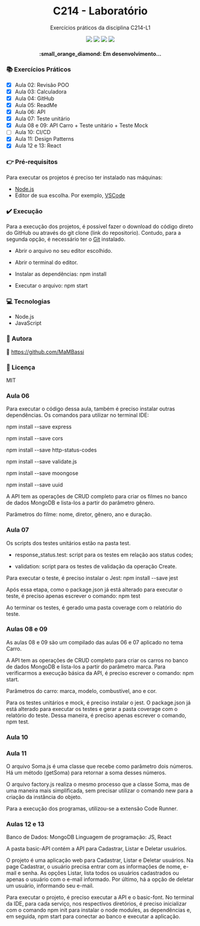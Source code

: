 <h1 align="center"> C214 - Laboratório </h1>
<p align="center"> Exercícios práticos da disciplina C214-L1</p>

<p align="center">
<img src="https://img.shields.io/static/v1?label=License&message=MIT&color=00bfff&style=plastic"/>

<img src="https://img.shields.io/static/v1?label=LP&message=JavaScript&color=daa520&style=plastic"/>

<img src="https://img.shields.io/static/v1?label=GD&message=NodeJS&color=9acd32&style=plastic"/>

<img src="https://img.shields.io/static/v1?label=IDE&message=vscode&color=5f9ea0&style=plastic"/>
</p>

<h4 align="center"> :small_orange_diamond: Em desenvolvimento... </h4>

### :books: Exercícios Práticos

- [x] Aula 02: Revisão POO
- [x] Aula 03: Calculadora
- [x] Aula 04: GitHub
- [x] Aula 05: ReadMe
- [x] Aula 06: API
- [x] Aula 07: Teste unitário
- [x] Aula 08 e 09: API Carro + Teste unitário + Teste Mock
- [ ] Aula 10: CI/CD
- [x] Aula 11: Design Patterns
- [x] Aula 12 e 13: React

### :point_right: Pré-requisitos

Para executar os projetos é preciso ter instalado nas máquinas:
- [Node.js](https://nodejs.org/en/download/)
- Editor de sua escolha. Por exemplo, [VSCode](https://code.visualstudio.com/download)

### :heavy_check_mark: Execução

Para a execução dos projetos, é possível fazer o download do código direto do GitHub ou através do git clone (link do repositorio). Contudo, para a segunda opção, é necessário ter o [Git](https://git-scm.com) instalado.

- Abrir o arquivo no seu editor escolhido.

- Abrir o terminal do editor.

- Instalar as dependências: npm install

- Executar o arquivo: npm start

### :computer: Tecnologias

- Node.js
- JavaScript

### :woman: Autora
:link: https://github.com/MaMBassi

### :small_blue_diamond: Licença
MIT

### Aula 06

Para executar o código dessa aula, também é preciso instalar outras dependências. Os comandos para utilizar no terminal IDE:

  npm install --save express
  
  npm install --save cors
  
  npm install --save http-status-codes
  
  npm install --save validate.js
  
  npm install --save moongose
  
  npm install --save uuid
  
A API tem as operações de CRUD completo para criar os filmes no banco de dados MongoDB e lista-los a partir do parâmetro gênero.

Parâmetros do filme: nome, diretor, gênero, ano e duração.

### Aula 07

Os scripts dos testes unitários estão na pasta test.

- response_status.test: script para os testes em relação aos status codes;

- validation: script para os testes de validação da operação Create.

Para executar o teste, é preciso instalar o Jest: npm install --save jest

Após essa etapa, como o package.json já está alterado para executar o teste, é preciso apenas escrever o comando: npm test

Ao terminar os testes, é gerado uma pasta coverage com o relatório do teste.

### Aulas 08 e 09

As aulas 08 e 09 são um compilado das aulas 06 e 07 aplicado no tema Carro.

A API tem as operações de CRUD completo para criar os carros no banco de dados MongoDB e lista-los a partir do parâmetro marca. Para verificarmos a execução básica da API, é preciso escrever o comando: npm start.

Parâmetros do carro: marca, modelo, combustível, ano e cor.

Para os testes unitários e mock, é preciso instalar o jest. O package.json já está alterado para executar os testes e gerar a pasta coverage com o relatório do teste. Dessa maneira, é preciso apenas escrever o comando, npm test.

### Aula 10

### Aula 11

O arquivo Soma.js é uma classe que recebe como parâmetro dois números. Há um método (getSoma) para retornar a soma desses números.

O arquivo factory.js realiza o mesmo processo que a classe Soma, mas de uma maneira mais simplificada, sem precisar utilizar o comando new para a criação da instância do objeto.

Para a execução dos programas, utilizou-se a extensão Code Runner.

### Aulas 12 e 13

Banco de Dados: MongoDB
Linguagem de programação: JS, React

A pasta basic-API contém a API para Cadastrar, Listar e Deletar usuários.

O projeto é uma aplicação web para Cadastrar, Listar e Deletar usuários. Na page Cadastrar, o usuário precisa entrar com as informações de nome, e-mail e senha. As opções Listar, lista todos os usuários cadastrados ou apenas o usuário com o e-mail informado. Por último, há a opção de deletar um usuário, informando seu e-mail.

Para executar o projeto, é preciso executar a API e o basic-font. No terminal da IDE, para cada serviço, nos respectivos diretórios, é preciso inicializar com o comando npm init para instalar o node modules, as dependências e, em seguida, npm start para conectar ao banco e executar a aplicação.

